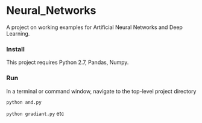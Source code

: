 # Neural_Networks

A project on working examples for Artificial Neural Networks and Deep Learning.

### Install

This project requires Python 2.7, Pandas, Numpy.

### Run

In a terminal or command window, navigate to the top-level project directory

```python and.py```

```python gradiant.py``` etc
